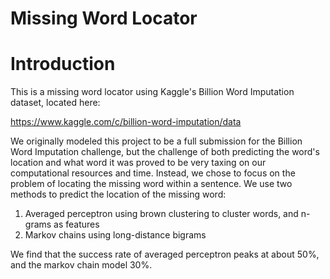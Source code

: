 Missing Word Locator
================

# Introduction

This is a missing word locator using Kaggle's Billion Word Imputation dataset, located here:

https://www.kaggle.com/c/billion-word-imputation/data

We originally modeled this project to be a full submission for the Billion Word Imputation challenge, 
but the challenge of both predicting the word's location and what word it was proved to
be very taxing on our computational resources and time. Instead, we chose to focus on the
problem of locating the missing word within a sentence. We use two methods to predict the
location of the missing word:

1. Averaged perceptron using brown clustering to cluster words, and n-grams as features
2. Markov chains using long-distance bigrams

We find that the success rate of averaged perceptron peaks at about 50%, and the markov chain model 30%.